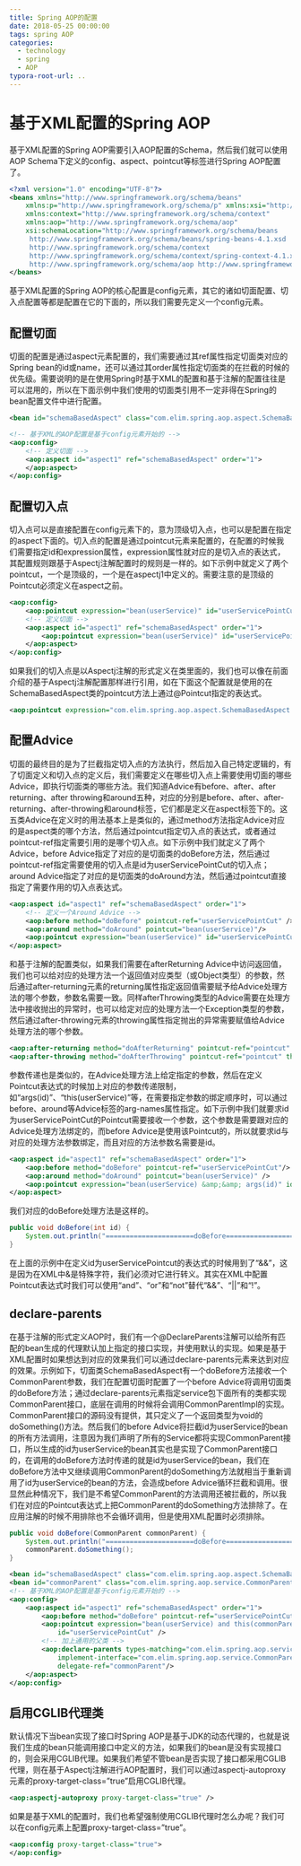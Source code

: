 ```yaml
---
title: Spring AOP的配置
date: 2018-05-25 00:00:00
tags: spring AOP
categories:
  - technology
  - spring
  - AOP
typora-root-url: ..
---
```


# 基于XML配置的Spring AOP

基于XML配置的Spring AOP需要引入AOP配置的Schema，然后我们就可以使用AOP Schema下定义的config、aspect、pointcut等标签进行Spring AOP配置了。

```xml
<?xml version="1.0" encoding="UTF-8"?>
<beans xmlns="http://www.springframework.org/schema/beans"
    xmlns:p="http://www.springframework.org/schema/p" xmlns:xsi="http://www.w3.org/2001/XMLSchema-instance"
    xmlns:context="http://www.springframework.org/schema/context"
    xmlns:aop="http://www.springframework.org/schema/aop"
    xsi:schemaLocation="http://www.springframework.org/schema/beans
     http://www.springframework.org/schema/beans/spring-beans-4.1.xsd
     http://www.springframework.org/schema/context
     http://www.springframework.org/schema/context/spring-context-4.1.xsd
     http://www.springframework.org/schema/aop http://www.springframework.org/schema/aop/spring-aop-4.1.xsd">
</beans>
```
<!--more-->
基于XML配置的Spring AOP的核心配置是config元素，其它的诸如切面配置、切入点配置等都是配置在它的下面的，所以我们需要先定义一个config元素。

## 配置切面

切面的配置是通过aspect元素配置的，我们需要通过其ref属性指定切面类对应的Spring bean的id或name，还可以通过其order属性指定切面类的在拦截的时候的优先级。需要说明的是在使用Spring时基于XML的配置和基于注解的配置往往是可以混用的，所以在下面示例中我们使用的切面类引用不一定非得在Spring的bean配置文件中进行配置。

```xml
<bean id="schemaBasedAspect" class="com.elim.spring.aop.aspect.SchemaBasedAspect"/>

<!-- 基于XML的AOP配置是基于config元素开始的 -->
<aop:config>
    <!-- 定义切面 -->
    <aop:aspect id="aspect1" ref="schemaBasedAspect" order="1">
    </aop:aspect>
</aop:config>
```

## 配置切入点

切入点可以是直接配置在config元素下的，意为顶级切入点，也可以是配置在指定的aspect下面的。切入点的配置是通过pointcut元素来配置的，在配置的时候我们需要指定id和expression属性，expression属性就对应的是切入点的表达式，其配置规则跟基于Aspectj注解配置时的规则是一样的。如下示例中就定义了两个pointcut，一个是顶级的，一个是在aspectj1中定义的。需要注意的是顶级的Pointcut必须定义在aspect之前。

```xml
<aop:config>
    <aop:pointcut expression="bean(userService)" id="userServicePointCut2"/>
    <!-- 定义切面 -->
    <aop:aspect id="aspect1" ref="schemaBasedAspect" order="1">
        <aop:pointcut expression="bean(userService)" id="userServicePointCut"/>
    </aop:aspect>
</aop:config>
```

如果我们的切入点是以Aspectj注解的形式定义在类里面的，我们也可以像在前面介绍的基于Aspectj注解配置那样进行引用，如在下面这个配置就是使用的在SchemaBasedAspect类的pointcut方法上通过@Pointcut指定的表达式。

```xml
<aop:pointcut expression="com.elim.spring.aop.aspect.SchemaBasedAspect.pointcut()" id="pointcut"/>
```

## 配置Advice

切面的最终目的是为了拦截指定切入点的方法执行，然后加入自己特定逻辑的，有了切面定义和切入点的定义后，我们需要定义在哪些切入点上需要使用切面的哪些Advice，即执行切面类的哪些方法。我们知道Advice有before、after、after returning、after throwing和around五种，对应的分别是before、after、after-returning、after-throwing和around标签，它们都是定义在aspect标签下的。这五类Advice在定义时的用法基本上是类似的，通过method方法指定Advice对应的是aspect类的哪个方法，然后通过pointcut指定切入点的表达式，或者通过pointcut-ref指定需要引用的是哪个切入点。如下示例中我们就定义了两个Advice，before Advice指定了对应的是切面类的doBefore方法，然后通过pointcut-ref指定需要使用的切入点是id为userServicePointCut的切入点；around Advice指定了对应的是切面类的doAround方法，然后通过pointcut直接指定了需要作用的切入点表达式。

```xml
<aop:aspect id="aspect1" ref="schemaBasedAspect" order="1">
    <!-- 定义一个Around Advice -->
    <aop:before method="doBefore" pointcut-ref="userServicePointCut" />
    <aop:around method="doAround" pointcut="bean(userService)"/>
    <aop:pointcut expression="bean(userService)" id="userServicePointCut"/>
</aop:aspect>
```

和基于注解的配置类似，如果我们需要在afterReturning Advice中访问返回值，我们也可以给对应的处理方法一个返回值对应类型（或Object类型）的参数，然后通过after-returning元素的returning属性指定返回值需要赋予给Advice处理方法的哪个参数，参数名需要一致。同样afterThrowing类型的Advice需要在处理方法中接收抛出的异常时，也可以给定对应的处理方法一个Exception类型的参数，然后通过after-throwing元素的throwing属性指定抛出的异常需要赋值给Advice处理方法的哪个参数。

```xml
<aop:after-returning method="doAfterReturning" pointcut-ref="pointcut" returning="returnValue"/>
<aop:after-throwing method="doAfterThrowing" pointcut-ref="pointcut" throwing="ex"/>
```

参数传递也是类似的，在Advice处理方法上给定指定的参数，然后在定义Pointcut表达式的时候加上对应的参数传递限制，如“args(id)”、“this(userService)”等，在需要指定参数的绑定顺序时，可以通过before、around等Advice标签的arg-names属性指定。如下示例中我们就要求id为userServicePointCut的Pointcut需要接收一个参数，这个参数是需要跟对应的Advice处理方法绑定的，而before Advice是使用该Pointcut的，所以就要求id与对应的处理方法参数绑定，而且对应的方法参数名需要是id。

```xml
<aop:aspect id="aspect1" ref="schemaBasedAspect" order="1">
    <aop:before method="doBefore" pointcut-ref="userServicePointCut"/>
    <aop:around method="doAround" pointcut="bean(userService)" />
    <aop:pointcut expression="bean(userService) &amp;&amp; args(id)" id="userServicePointCut"/>
</aop:aspect>
```

我们对应的doBefore处理方法是这样的。

```java
public void doBefore(int id) {
    System.out.println("======================doBefore======================" + id);
}
```

在上面的示例中在定义id为userServicePointcut的表达式的时候用到了“&&”，这是因为在XML中&是特殊字符，我们必须对它进行转义。其实在XML中配置Pointcut表达式时我们可以使用“and”、“or”和“not”替代“&&”、“||”和“!”。

## declare-parents

在基于注解的形式定义AOP时，我们有一个@DeclareParents注解可以给所有匹配的bean生成的代理默认加上指定的接口实现，并使用默认的实现。如果是基于XML配置时如果想达到对应的效果我们可以通过declare-parents元素来达到对应的效果。示例如下，切面类SchemaBasedAspect有一个doBefore方法接收一个CommonParent参数，我们在配置切面时配置了一个before Advice将调用切面类的doBefore方法；通过declare-parents元素指定service包下面所有的类都实现CommonParent接口，底层在调用的时候将会调用CommonParentImpl的实现。CommonParent接口的源码没有提供，其只定义了一个返回类型为void的doSomething()方法。然后我们的before Advice将拦截id为userService的bean的所有方法调用，注意因为我们声明了所有的Service都将实现CommonParent接口，所以生成的id为userService的bean其实也是实现了CommonParent接口的，在调用的doBefore方法时传递的就是id为userService的bean，我们在doBefore方法中又继续调用CommonParent的doSomething方法就相当于重新调用了id为userService的bean的方法，会造成before Advice循环拦截和调用。很显然此种情况下，我们是不希望CommonParent的方法调用还被拦截的，所以我们在对应的Pointcut表达式上把CommonParent的doSomething方法排除了。在应用注解的时候不用排除也不会循环调用，但是使用XML配置时必须排除。

```java
public void doBefore(CommonParent commonParent) {
    System.out.println("======================doBefore======================");
    commonParent.doSomething();
}
```

```xml
<bean id="schemaBasedAspect" class="com.elim.spring.aop.aspect.SchemaBasedAspect" />
<bean id="commonParent" class="com.elim.spring.aop.service.CommonParentImpl" />
<!-- 基于XML的AOP配置是基于config元素开始的 -->
<aop:config>
    <aop:aspect id="aspect1" ref="schemaBasedAspect" order="1">
        <aop:before method="doBefore" pointcut-ref="userServicePointCut" />
        <aop:pointcut expression="bean(userService) and this(commonParent) and !execution(void com.elim.spring.aop.service.CommonParent.doSomething())"
            id="userServicePointCut" />
        <!-- 加上通用的父类 -->
        <aop:declare-parents types-matching="com.elim.spring.aop.service..*"
            implement-interface="com.elim.spring.aop.service.CommonParent"
            delegate-ref="commonParent"/>
    </aop:aspect>
</aop:config>
```

## 启用CGLIB代理类

默认情况下当bean实现了接口时Spring AOP是基于JDK的动态代理的，也就是说我们生成的bean只能调用接口中定义的方法，如果我们的bean是没有实现接口的，则会采用CGLIB代理。如果我们希望不管bean是否实现了接口都采用CGLIB代理，则在基于Aspectj注解进行AOP配置时，我们可以通过aspectj-autoproxy元素的proxy-target-class=”true”启用CGLIB代理。

```xml
<aop:aspectj-autoproxy proxy-target-class="true" />
```

如果是基于XML的配置时，我们也希望强制使用CGLIB代理时怎么办呢？我们可以在config元素上配置proxy-target-class=”true”。

```xml
<aop:config proxy-target-class="true">
</aop:config>
```